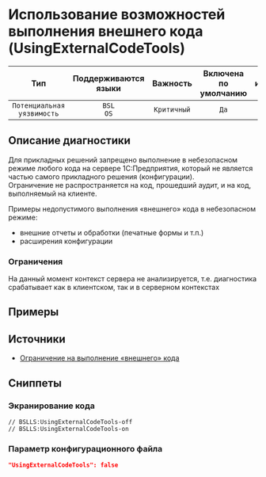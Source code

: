 # Использование возможностей выполнения внешнего кода (UsingExternalCodeTools)

| Тип | Поддерживаются<br/>языки | Важность | Включена<br/>по умолчанию | Время на<br/>исправление (мин) | Тэги |
| :-: | :-: | :-: | :-: | :-: | :-: |
| `Потенциальная уязвимость` | `BSL`<br/>`OS` | `Критичный` | `Да` | `15` | `standard`<br/>`design` |

<!-- Блоки выше заполняются автоматически, не трогать -->
## Описание диагностики
<!-- Описание диагностики заполняется вручную. Необходимо понятным языком описать смысл и схему работу -->

Для прикладных решений запрещено выполнение в небезопасном режиме любого кода на сервере 1С:Предприятия, который не является частью самого прикладного решения (конфигурации).  
Ограничение не распространяется на код, прошедший аудит, и на код, выполняемый на клиенте.

Примеры недопустимого выполнения «внешнего» кода в небезопасном режиме:

* внешние отчеты и обработки (печатные формы и т.п.)
* расширения конфигурации

### Ограничения

На данный момент контекст сервера не анализируется, т.е. диагностика срабатывает как в клиентском, так и в серверном контекстах

## Примеры
<!-- В данном разделе приводятся примеры, на которые диагностика срабатывает, а также можно привести пример, как можно исправить ситуацию -->

## Источники
<!-- Необходимо указывать ссылки на все источники, из которых почерпнута информация для создания диагностики -->


* [Ограничение на выполнение «внешнего» кода](https://its.1c.ru/db/v8std#content:669:hdoc)

## Сниппеты

<!-- Блоки ниже заполняются автоматически, не трогать -->
### Экранирование кода

```bsl
// BSLLS:UsingExternalCodeTools-off
// BSLLS:UsingExternalCodeTools-on
```

### Параметр конфигурационного файла

```json
"UsingExternalCodeTools": false
```
